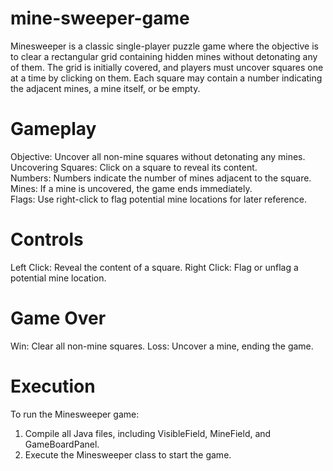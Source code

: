 # mine-sweeper-game
Minesweeper is a classic single-player puzzle game where the objective is to clear a rectangular grid containing hidden mines without detonating any of them. The grid is initially covered, and players must uncover squares one at a time by clicking on them. Each square may contain a number indicating the adjacent mines, a mine itself, or be empty.

# Gameplay
Objective: Uncover all non-mine squares without detonating any mines.<br>
Uncovering Squares: Click on a square to reveal its content.<br>
Numbers: Numbers indicate the number of mines adjacent to the square.<br>
Mines: If a mine is uncovered, the game ends immediately.<br>
Flags: Use right-click to flag potential mine locations for later reference.<br>

# Controls
Left Click: Reveal the content of a square.
Right Click: Flag or unflag a potential mine location.
# Game Over
Win: Clear all non-mine squares.
Loss: Uncover a mine, ending the game.

# Execution
To run the Minesweeper game:
1. Compile all Java files, including VisibleField, MineField, and GameBoardPanel.
2. Execute the Minesweeper class to start the game.
